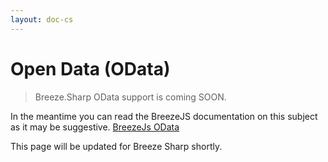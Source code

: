 ```yaml
---
layout: doc-cs
---
```

# Open Data (OData)

> Breeze.Sharp OData support is coming SOON.  

In the meantime you can read the BreezeJS documentation on this subject as it may be suggestive. [BreezeJs OData](doc-js/server-odata.html)

This page will be updated for Breeze Sharp shortly. 

